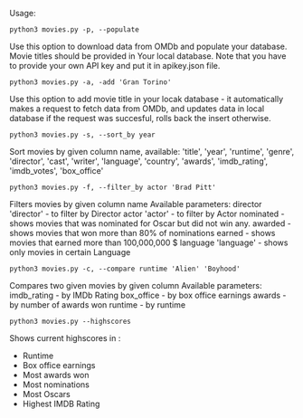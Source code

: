 Usage:

    python3 movies.py -p, --populate

Use this option to download data from OMDb and populate your database. Movie titles should be provided in Your local database. Note that you have to provide your own API key and put it in apikey.json file.


    python3 movies.py -a, -add 'Gran Torino'

Use this option to add movie title in your locak database - it automatically makes a request to fetch data from OMDb, and updates data in local database if the request was succesful, rolls back the insert otherwise.


    python3 movies.py -s, --sort_by year

Sort movies by given column name, available:
'title', 'year', 'runtime', 'genre', 'director', 'cast', 'writer', 'language', 'country', 'awards', 'imdb_rating', 'imdb_votes', 'box_office'


    python3 movies.py -f, --filter_by actor 'Brad Pitt'

Filters movies by given column name
Available parameters:
director 'director' - to filter by Director
actor 'actor'       - to filter by Actor
nominated           - shows movies that was nominated for Oscar but did not win any.
awarded             - shows movies that won more than 80% of nominations
earned              - shows movies that earned more than 100,000,000 $
language 'language' - shows only movies in certain Language



    python3 movies.py -c, --compare runtime 'Alien' 'Boyhood'

Compares two given movies by given column
Available parameters:
imdb_rating         - by IMDb Rating
box_office          - by box office earnings
awards              - by number of awards won
runtime             - by runtime



    python3 movies.py --highscores

Shows current highscores in :
- Runtime
- Box office earnings
- Most awards won
- Most nominations
- Most Oscars
- Highest IMDB Rating

